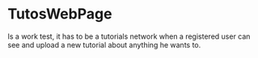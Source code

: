 # TutosWebPage
Is a work test, it has to be a tutorials network when a registered user can see and upload a new tutorial about anything he wants to.
